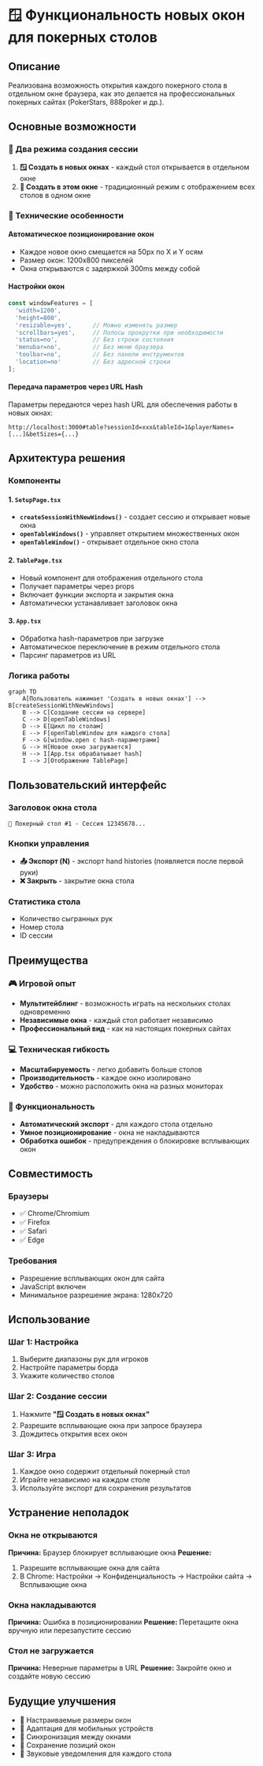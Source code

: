 # 🪟 Функциональность новых окон для покерных столов

## Описание

Реализована возможность открытия каждого покерного стола в отдельном окне браузера, как это делается на профессиональных покерных сайтах (PokerStars, 888poker и др.).

## Основные возможности

### 🎯 Два режима создания сессии

1. **🪟 Создать в новых окнах** - каждый стол открывается в отдельном окне
2. **🚀 Создать в этом окне** - традиционный режим с отображением всех столов в одном окне

### 🔧 Технические особенности

#### Автоматическое позиционирование окон
- Каждое новое окно смещается на 50px по X и Y осям
- Размер окон: 1200x800 пикселей
- Окна открываются с задержкой 300ms между собой

#### Настройки окон
```javascript
const windowFeatures = [
  'width=1200',
  'height=800',
  'resizable=yes',      // Можно изменять размер
  'scrollbars=yes',     // Полосы прокрутки при необходимости
  'status=no',          // Без строки состояния
  'menubar=no',         // Без меню браузера
  'toolbar=no',         // Без панели инструментов
  'location=no'         // Без адресной строки
];
```

#### Передача параметров через URL Hash
Параметры передаются через hash URL для обеспечения работы в новых окнах:
```
http://localhost:3000#table?sessionId=xxx&tableId=1&playerNames=[...]&betSizes={...}
```

## Архитектура решения

### Компоненты

#### 1. `SetupPage.tsx`
- **`createSessionWithNewWindows()`** - создает сессию и открывает новые окна
- **`openTableWindows()`** - управляет открытием множественных окон
- **`openTableWindow()`** - открывает отдельное окно стола

#### 2. `TablePage.tsx`
- Новый компонент для отображения отдельного стола
- Получает параметры через props
- Включает функции экспорта и закрытия окна
- Автоматически устанавливает заголовок окна

#### 3. `App.tsx`
- Обработка hash-параметров при загрузке
- Автоматическое переключение в режим отдельного стола
- Парсинг параметров из URL

### Логика работы

```mermaid
graph TD
    A[Пользователь нажимает 'Создать в новых окнах'] --> B[createSessionWithNewWindows]
    B --> C[Создание сессии на сервере]
    C --> D[openTableWindows]
    D --> E[Цикл по столам]
    E --> F[openTableWindow для каждого стола]
    F --> G[window.open с hash-параметрами]
    G --> H[Новое окно загружается]
    H --> I[App.tsx обрабатывает hash]
    I --> J[Отображение TablePage]
```

## Пользовательский интерфейс

### Заголовок окна стола
```
🎯 Покерный стол #1 - Сессия 12345678...
```

### Кнопки управления
- **📤 Экспорт (N)** - экспорт hand histories (появляется после первой руки)
- **❌ Закрыть** - закрытие окна стола

### Статистика стола
- Количество сыгранных рук
- Номер стола
- ID сессии

## Преимущества

### 🎮 Игровой опыт
- **Мультитейблинг** - возможность играть на нескольких столах одновременно
- **Независимые окна** - каждый стол работает независимо
- **Профессиональный вид** - как на настоящих покерных сайтах

### 💻 Техническая гибкость
- **Масштабируемость** - легко добавить больше столов
- **Производительность** - каждое окно изолировано
- **Удобство** - можно расположить окна на разных мониторах

### 🔧 Функциональность
- **Автоматический экспорт** - для каждого стола отдельно
- **Умное позиционирование** - окна не накладываются
- **Обработка ошибок** - предупреждения о блокировке всплывающих окон

## Совместимость

### Браузеры
- ✅ Chrome/Chromium
- ✅ Firefox
- ✅ Safari
- ✅ Edge

### Требования
- Разрешение всплывающих окон для сайта
- JavaScript включен
- Минимальное разрешение экрана: 1280x720

## Использование

### Шаг 1: Настройка
1. Выберите диапазоны рук для игроков
2. Настройте параметры борда
3. Укажите количество столов

### Шаг 2: Создание сессии
1. Нажмите **"🪟 Создать в новых окнах"**
2. Разрешите всплывающие окна при запросе браузера
3. Дождитесь открытия всех окон

### Шаг 3: Игра
1. Каждое окно содержит отдельный покерный стол
2. Играйте независимо на каждом столе
3. Используйте экспорт для сохранения результатов

## Устранение неполадок

### Окна не открываются
**Причина:** Браузер блокирует всплывающие окна
**Решение:** 
1. Разрешите всплывающие окна для сайта
2. В Chrome: Настройки → Конфиденциальность → Настройки сайта → Всплывающие окна

### Окна накладываются
**Причина:** Ошибка в позиционировании
**Решение:** Перетащите окна вручную или перезапустите сессию

### Стол не загружается
**Причина:** Неверные параметры в URL
**Решение:** Закройте окно и создайте новую сессию

## Будущие улучшения

- 🎨 Настраиваемые размеры окон
- 📱 Адаптация для мобильных устройств  
- 🔄 Синхронизация между окнами
- 💾 Сохранение позиций окон
- 🎵 Звуковые уведомления для каждого стола 